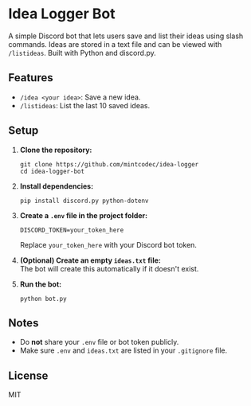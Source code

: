 # Idea Logger Bot

A simple Discord bot that lets users save and list their ideas using slash commands. Ideas are stored in a text file and can be viewed with `/listideas`. Built with Python and discord.py.

## Features

- `/idea <your idea>`: Save a new idea.
- `/listideas`: List the last 10 saved ideas.

## Setup

1. **Clone the repository:**
   ```
   git clone https://github.com/mintcodec/idea-logger
   cd idea-logger-bot
   ```

2. **Install dependencies:**
   ```
   pip install discord.py python-dotenv
   ```

3. **Create a `.env` file in the project folder:**
   ```
   DISCORD_TOKEN=your_token_here
   ```
   Replace `your_token_here` with your Discord bot token.

4. **(Optional) Create an empty `ideas.txt` file:**  
   The bot will create this automatically if it doesn't exist.

5. **Run the bot:**
   ```
   python bot.py
   ```

## Notes

- Do **not** share your `.env` file or bot token publicly.
- Make sure `.env` and `ideas.txt` are listed in your `.gitignore` file.

## License

MIT
